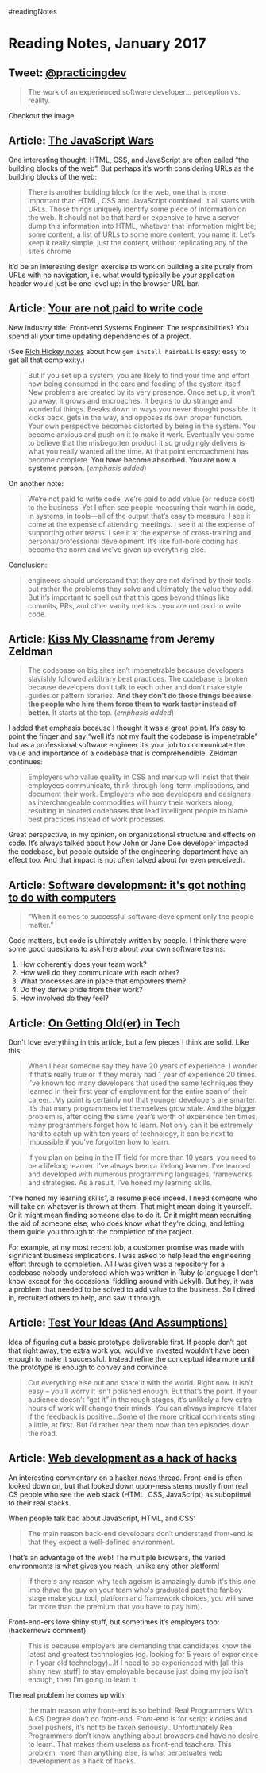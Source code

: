 #readingNotes

# Reading Notes, January 2017

## Tweet: [@practicingdev](https://twitter.com/practicingdev/status/811956403745210368)

> The work of an experienced software developer... perception vs. reality.

Checkout the image.

## Article: [The JavaScript Wars](http://cssence.com/blog/2016-11-the-javascript-wars)

One interesting thought: HTML, CSS, and JavaScript are often called “the building blocks of the web”. But perhaps it’s worth considering URLs as the building blocks of the web:

> There is another building block for the web, one that is more important than HTML, CSS and JavaScript combined. It all starts with URLs. Those things uniquely identify some piece of information on the web. It should not be that hard or expensive to have a server dump this information into HTML, whatever that information might be; some content, a list of URLs to some more content, you name it. Let’s keep it really simple, just the content, without replicating any of the site’s chrome 

It’d be an interesting design exercise to work on building a site purely from URLs with no navigation, i.e. what would typically be your application header would just be one level up: in the browser URL bar.

## Article: [Your are not paid to write code](http://bravenewgeek.com/you-are-not-paid-to-write-code/)

New industry title: Front-end Systems Engineer. The responsibilities? You spend all your time updating dependencies of a project. 

(See [Rich Hickey notes](/2016/reading-notes-november/) about how `gem install hairball` is easy: easy to get all that complexity.)

> But if you set up a system, you are likely to find your time and effort now being consumed in the care and feeding of the system itself. New problems are created by its very presence. Once set up, it won’t go away, it grows and encroaches. It begins to do strange and wonderful things. Breaks down in ways you never thought possible. It kicks back, gets in the way, and opposes its own proper function. Your own perspective becomes distorted by being in the system. You become anxious and push on it to make it work. Eventually you come to believe that the misbegotten product it so grudgingly delivers is what you really wanted all the time. At that point encroachment has become complete. **You have become absorbed. You are now a systems person.** (*emphasis added*)

On another note:

> We’re not paid to write code, we’re paid to add value (or reduce cost) to the business. Yet I often see people measuring their worth in code, in systems, in tools—all of the output that’s easy to measure. I see it come at the expense of attending meetings. I see it at the expense of supporting other teams. I see it at the expense of cross-training and personal/professional development. It’s like full-bore coding has become the norm and we’ve given up everything else.

Conclusion:

> engineers should understand that they are not defined by their tools but rather the problems they solve and ultimately the value they add. But it’s important to spell out that this goes beyond things like commits, PRs, and other vanity metrics...you are not paid to write code. 

## Article: [Kiss My Classname](http://www.zeldman.com/2017/01/03/kiss-my-classname/) from Jeremy Zeldman

> The codebase on big sites isn’t impenetrable because developers slavishly followed arbitrary best practices. The codebase is broken because developers don’t talk to each other and don’t make style guides or pattern libraries. **And they don’t do those things because the people who hire them force them to work faster instead of better.** It starts at the top. (*emphasis added*)

I added that emphasis because I thought it was a great point. It’s easy to point the finger and say “well it’s not my fault the codebase is impenetrable” but as a professional software engineer it’s your job to communicate the value and importance of a codebase that is comprehendible. Zeldman continues:

> Employers who value quality in CSS and markup will insist that their employees communicate, think through long-term implications, and document their work. Employers who see developers and designers as interchangeable commodities will hurry their workers along, resulting in bloated codebases that lead intelligent people to blame best practices instead of work processes.

Great perspective, in my opinion, on organizational structure and effects on code. It’s always talked about how John or Jane Doe developer impacted the codebase, but people outside of the engineering department have an effect too. And that impact is not often talked about (or even perceived). 

## Article: [Software development: it's got nothing to do with computers](http://www.philipotoole.com/software-development-got-nothing-computers/)

> “When it comes to successful software development only the people matter.”

Code matters, but code is ultimately written by people. I think there were some good questions to ask here about your own software teams: 

1. How coherently does your team work?
2. How well do they communicate with each other?
3. What processes are in place that empowers them? 
4. Do they derive pride from their work?
5. How involved do they feel?

## Article: [On Getting Old(er) in Tech](http://corgibytes.com/blog/2016/12/06/getting-old-er-in-tech/)

Don't love everything in this article, but a few pieces I think are solid. Like this: 

> When I hear someone say they have 20 years of experience, I wonder if that’s really true or if they merely had 1 year of experience 20 times. I’ve known too many developers that used the same techniques they learned in their first year of employment for the entire span of their career...My point is certainly not that younger developers are smarter. It’s that many programmers let themselves grow stale. And the bigger problem is, after doing the same year’s worth of experience ten times, many programmers forget how to learn. Not only can it be extremely hard to catch up with ten years of technology, it can be next to impossible if you’ve forgotten how to learn.

> If you plan on being in the IT field for more than 10 years, you need to be a lifelong learner.  I’ve always been a lifelong learner. I’ve learned and developed with numerous programming languages, frameworks, and strategies. As a result, I’ve honed my learning skills.

“I’ve honed my learning skills”, a resume piece indeed. I need someone who will take on whatever is thrown at them. That might mean doing it yourself. Or it might mean finding someone else to do it. Or it might mean recruiting the aid of someone else, who does know what they're doing, and letting them guide you through to the completion of the project. 

For example, at my most recent job, a customer promise was made with significant business implications. I was asked to help lead the engineering effort through to completion. All I was given was a repository for a codebase nobody understood which was written in Ruby (a language I don’t know except for the occasional fiddling around with Jekyll). But hey, it was a problem that needed to be solved to add value to the business. So I dived in, recruited others to help, and saw it through. 

## Article: [Test Your Ideas (And Assumptions)](http://briangilham.com/blog/2016/11/7/test-your-ideas-and-assumptions)

Idea of figuring out a basic prototype deliverable first. If people don’t get that right away, the extra work you would’ve invested wouldn’t have been enough to make it successful. Instead refine the conceptual idea more until the prototype is enough to convey and convince. 

> Cut everything else out and share it with the world. Right now. It isn’t easy – you’ll worry it isn’t polished enough. But that’s the point. If your audience doesn’t “get it” in the rough stages, it’s unlikely a few extra hours of work will change their minds. You can always improve it later if the feedback is positive...Some of the more critical comments sting a little, at first. But I’d rather hear them now than ten episodes down the road.

## Article: [Web development as a hack of hacks](http://www.quirksmode.org/blog/archives/2016/09/web_development.html)

An interesting commentary on a [hacker news thread](https://news.ycombinator.com/item?id=12477190). Front-end is often looked down on, but that looked down upon-ness stems mostly from real CS people who see the web stack (HTML, CSS, JavaScript) as suboptimal to their real stacks. 

When people talk bad about JavaScript, HTML, and CSS:

> The main reason back-end developers don’t understand front-end is that they expect a well-defined environment.

That’s an advantage of the web! The multiple browsers, the varied environments is what gives you reach, unlike any other platform!

>  if there's any reason why tech ageism is amazingly dumb it's this one imo (have the guy on your team who's graduated past the fanboy stage make your tool, platform and framework choices, you will save far more than the premium that you have to pay him).

Front-end-ers love shiny stuff, but sometimes it’s employers too: (hackernews comment)

> This is because employers are demanding that candidates know the latest and greatest technologies (eg. looking for 5 years of experience in 1 year old technology)...If I need to be experienced with [all this shiny new stuff] to stay employable because just doing my job isn’t enough, then I’m going to learn it.

The real problem he comes up with:

> the main reason why front-end is so behind: Real Programmers With A CS Degree don’t do front-end. Front-end is for script kiddies and pixel pushers, it’s not to be taken seriously...Unfortunately Real Programmers don’t know anything about browsers and have no desire to learn. That makes them useless as front-end teachers. This problem, more than anything else, is what perpetuates web development as a hack of hacks.
